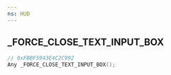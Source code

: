 ```yaml
---
ns: HUD
---
```

## _FORCE_CLOSE_TEXT_INPUT_BOX

```c
// 0xFBBF5943E4C2C992
Any _FORCE_CLOSE_TEXT_INPUT_BOX();
```

